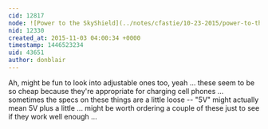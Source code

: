 ```yaml
---
cid: 12817
node: ![Power to the SkyShield](../notes/cfastie/10-23-2015/power-to-the-skyshield)
nid: 12330
created_at: 2015-11-03 04:00:34 +0000
timestamp: 1446523234
uid: 43651
author: donblair
---
```


Ah, might be fun to look into adjustable ones too, yeah ... these seem to be so cheap because they're appropriate for charging cell phones  ... sometimes the specs on these things are a little loose -- "5V" might actually mean 5V plus a little ... might be worth ordering a couple of these just to see if they work well enough ... 